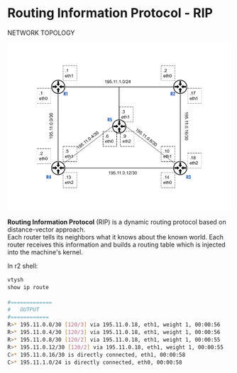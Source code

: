 # Routing Information Protocol - RIP

NETWORK TOPOLOGY

<div align="center">
  <img src="https://github.com/mariocuomo/kathara-testing/blob/main/labs/routing_information_protocol_RIP/schema.png">
</div>


**Routing Information Protocol** (RIP) is a dynamic routing protocol based on distance-vector approach.<br>
Each router tells its neighbors what it knows about the known world. Each router receives this information and builds a routing table which is injected into the machine's kernel.


In r2 shell:
```Bash
vtysh
show ip route

#=============
#	OUTPUT
#============
R>* 195.11.0.0/30 [120/3] via 195.11.0.18, eth1, weight 1, 00:00:56
R>* 195.11.0.4/30 [120/3] via 195.11.0.18, eth1, weight 1, 00:00:56
R>* 195.11.0.8/30 [120/2] via 195.11.0.18, eth1, weight 1, 00:00:55
R>* 195.11.0.12/30 [120/2] via 195.11.0.18, eth1, weight 1, 00:00:55
C>* 195.11.0.16/30 is directly connected, eth1, 00:00:58
C>* 195.11.1.0/24 is directly connected, eth0, 00:00:58
```






